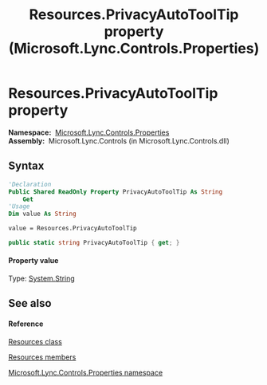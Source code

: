 ﻿---
title: Resources.PrivacyAutoToolTip property  (Microsoft.Lync.Controls.Properties)
TOCTitle: 'PrivacyAutoToolTip property '
ms:assetid: P:Microsoft.Lync.Controls.Properties.Resources.PrivacyAutoToolTip_DI_3_UC_OCS14MrefLyncWPF
ms:mtpsurl: https://msdn.microsoft.com/en-us/library/microsoft.lync.controls.properties.resources.privacyautotooltip_di_3_uc_ocs14mreflyncwpf(v=office.15)
ms:contentKeyID: 48592795
ms.date: 07/28/2014
mtps_version: v=office.15
f1_keywords:
- Microsoft.Lync.Controls.Properties.Resources.PrivacyAutoToolTip
dev_langs:
- CSharp
- JScript
- VB
- other
---

# Resources.PrivacyAutoToolTip property

**Namespace:**  [Microsoft.Lync.Controls.Properties](microsoft-lync-controls-properties-namespace_1.md)  
**Assembly:**  Microsoft.Lync.Controls (in Microsoft.Lync.Controls.dll)

## Syntax

``` vb
'Declaration
Public Shared ReadOnly Property PrivacyAutoToolTip As String
    Get
'Usage
Dim value As String

value = Resources.PrivacyAutoToolTip
```

``` csharp
public static string PrivacyAutoToolTip { get; }
```

#### Property value

Type: [System.String](http://msdn2.microsoft.com/en-us/library/s1wwdcbf)  

## See also

#### Reference

[Resources class](resources-class-microsoft-lync-controls-properties_1.md)

[Resources members](resources-members-microsoft-lync-controls-properties_1.md)

[Microsoft.Lync.Controls.Properties namespace](microsoft-lync-controls-properties-namespace_1.md)

